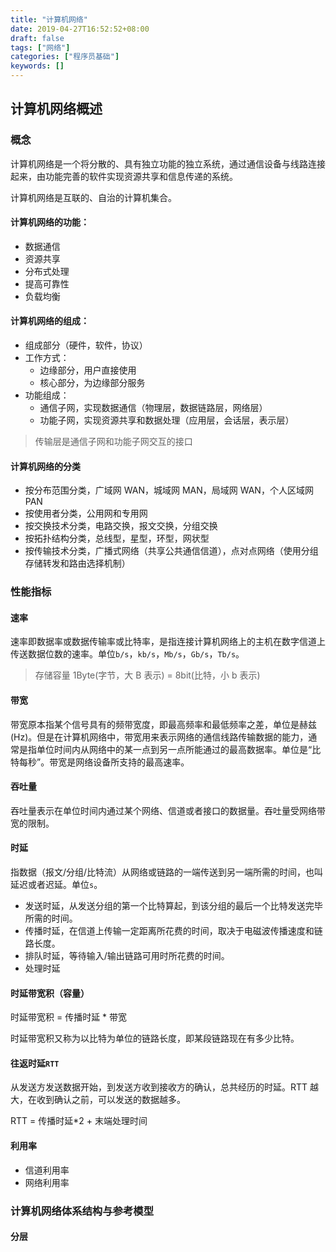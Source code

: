 ```yaml
---
title: "计算机网络"
date: 2019-04-27T16:52:52+08:00
draft: false
tags: ["网络"]
categories: ["程序员基础"]
keywords: []
---
```


## 计算机网络概述

### 概念

计算机网络是一个将分散的、具有独立功能的独立系统，通过通信设备与线路连接起来，由功能完善的软件实现资源共享和信息传递的系统。

计算机网络是互联的、自治的计算机集合。

#### 计算机网络的功能：

- 数据通信
- 资源共享
- 分布式处理
- 提高可靠性
- 负载均衡

#### 计算机网络的组成：

- 组成部分（硬件，软件，协议）
- 工作方式：
  - 边缘部分，用户直接使用
  - 核心部分，为边缘部分服务
- 功能组成：
  - 通信子网，实现数据通信（物理层，数据链路层，网络层）
  - 功能子网，实现资源共享和数据处理（应用层，会话层，表示层）

> 传输层是通信子网和功能子网交互的接口

#### 计算机网络的分类

- 按分布范围分类，广域网 WAN，城域网 MAN，局域网 WAN，个人区域网 PAN
- 按使用者分类，公用网和专用网
- 按交换技术分类，电路交换，报文交换，分组交换
- 按拓扑结构分类，总线型，星型，环型，网状型
- 按传输技术分类，广播式网络（共享公共通信信道），点对点网络（使用分组存储转发和路由选择机制）

### 性能指标

#### 速率

速率即数据率或数据传输率或比特率，是指连接计算机网络上的主机在数字信道上传送数据位数的速率。单位`b/s`，`kb/s`，`Mb/s`，`Gb/s`，`Tb/s`。

> 存储容量 1Byte(字节，大 B 表示) = 8bit(比特，小 b 表示)

#### 带宽

带宽原本指某个信号具有的频带宽度，即最高频率和最低频率之差，单位是赫兹(Hz)。但是在计算机网络中，带宽用来表示网络的通信线路传输数据的能力，通常是指单位时间内从网络中的某一点到另一点所能通过的最高数据率。单位是“比特每秒”。带宽是网络设备所支持的最高速率。

#### 吞吐量

吞吐量表示在单位时间内通过某个网络、信道或者接口的数据量。吞吐量受网络带宽的限制。

#### 时延

指数据（报文/分组/比特流）从网络或链路的一端传送到另一端所需的时间，也叫延迟或者迟延。单位`s`。

- 发送时延，从发送分组的第一个比特算起，到该分组的最后一个比特发送完毕所需的时间。
- 传播时延，在信道上传输一定距离所花费的时间，取决于电磁波传播速度和链路长度。
- 排队时延，等待输入/输出链路可用时所花费的时间。
- 处理时延

#### 时延带宽积（容量）

时延带宽积 = 传播时延 \* 带宽

时延带宽积又称为以比特为单位的链路长度，即某段链路现在有多少比特。

#### 往返时延`RTT`

从发送方发送数据开始，到发送方收到接收方的确认，总共经历的时延。RTT 越大，在收到确认之前，可以发送的数据越多。

RTT = 传播时延\*2 + 末端处理时间

#### 利用率

- 信道利用率
- 网络利用率

### 计算机网络体系结构与参考模型

#### 分层
